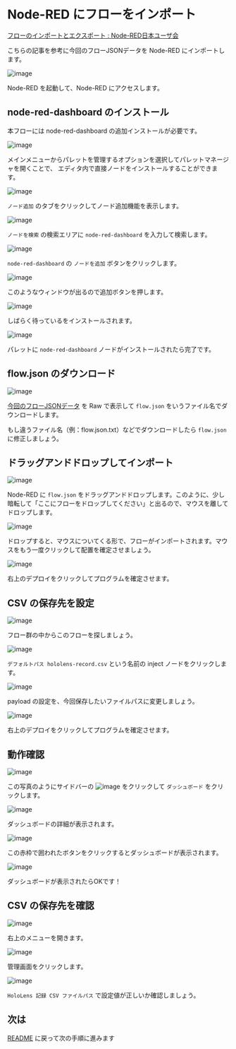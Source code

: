 # Node-RED にフローをインポート

[フローのインポートとエクスポート : Node\-RED日本ユーザ会](https://nodered.jp/docs/user-guide/editor/workspace/import-export)

こちらの記事を参考に今回のフローJSONデータを Node-RED にインポートします。

![image](https://i.gyazo.com/c2b23ebf7397a18450b9e24c2a094012.png)

Node-RED を起動して、Node-RED にアクセスします。

## node-red-dashboard のインストール

本フローには node-red-dashboard の追加インストールが必要です。

![image](https://i.gyazo.com/3cd99acad2a6eb45b79b79334b768376.png)

メインメニューからパレットを管理するオプションを選択してパレットマネージャを開くことで、 エディタ内で直接ノードをインストールすることができます。

![image](https://i.gyazo.com/456d7cfadfbf5a0950b20bc9f5cee3d5.png)

`ノード追加` のタブをクリックしてノード追加機能を表示します。

![image](https://i.gyazo.com/fb94ca685263b82a04c5b46c9a024107.png)

`ノードを検索` の検索エリアに `node-red-dashboard` を入力して検索します。

![image](https://i.gyazo.com/a790d06e034778ec4cd11b12f6c8e0b7.png)

`node-red-dashboard` の `ノードを追加` ボタンをクリックします。

![image](https://i.gyazo.com/2bd67f46ea32170c4674d8e5e25df45c.png)

このようなウィンドウが出るので追加ボタンを押します。

![image](https://i.gyazo.com/41653251d81da8ec95373d1adee0516d.png)

しばらく待っているをインストールされます。

![image](https://i.gyazo.com/7621e8c21706743a6add8b610c046aa2.png)

パレットに `node-red-dashboard` ノードがインストールされたら完了です。

## flow.json のダウンロード

![image](https://i.gyazo.com/e42accf060cb5cbbac084ff24cb39235.png)

[今回のフローJSONデータ](https://raw.githubusercontent.com/1ft-seabass/holo-action-log/main/node-red/flow.json) を Raw で表示して `flow.json` をいうファイル名でダウンロードします。

もし違うファイル名（例：flow.json.txt）などでダウンロードしたら `flow.json` に修正しましょう。

## ドラッグアンドドロップしてインポート

![image](https://i.gyazo.com/e4310c67517ffc32bed16074bda0394b.png)

Node-RED に `flow.json` をドラッグアンドドロップします。このように、少し暗転して「ここにフローをドロップしてください」と出るので、マウスを離してドロップします。

![image](https://i.gyazo.com/a92bc10f47ea07e6dad70f5adc15380a.png)

ドロップすると、マウスについてくる形で、フローがインポートされます。マウスをもう一度クリックして配置を確定させましょう。

![image](https://i.gyazo.com/ae53e22bc65cf171748205fc660f8084.png)

右上のデプロイをクリックしてプログラムを確定させます。

## CSV の保存先を設定

![image](https://i.gyazo.com/a9adb3dc98fe0bdbe274f716a2237804.png)

フロー群の中からこのフローを探しましょう。

![image](https://i.gyazo.com/3992f6307272a6cfef3cbd2c0640f4ab.png)

`デフォルトパス hololens-record.csv` という名前の inject ノードをクリックします。

![image](https://i.gyazo.com/5c05ff437877975832066f24074fa7a5.png)

payload の設定を、今回保存したいファイルパスに変更しましょう。

![image](https://i.gyazo.com/ae53e22bc65cf171748205fc660f8084.png)

右上のデプロイをクリックしてプログラムを確定させます。

## 動作確認

![image](https://i.gyazo.com/7bc2e96c4a4bb89b8e60e51521571636.png)

この写真のようにサイドバーの ![image](https://i.gyazo.com/2516e5d8857f4e560ebb70dc60da524d.png) をクリックして `ダッシュボード` をクリックします。

![image](https://i.gyazo.com/e9aaab3ddb3aa2fd7fc82c7dfdc74abc.png)

ダッシュボードの詳細が表示されます。

![image](https://i.gyazo.com/6439cc32401634197aed62e2941755f1.png)

この赤枠で囲われたボタンをクリックするとダッシュボードが表示されます。

![image](https://i.gyazo.com/8afa6dbfae72136e4f58ee6ab8ce562d.png)

ダッシュボードが表示されたらOKです！

## CSV の保存先を確認

![image](https://i.gyazo.com/e3437df18644c8529b08ab383ab5d936.png)

右上のメニューを開きます。

![image](https://i.gyazo.com/fda0bd91f2d6bc3803b6f8c558660e9d.png)

管理画面をクリックします。

![image](https://i.gyazo.com/cf1bd0bacb2ab103733bd16cd1daeb9a.png)

`HoloLens 記録 CSV ファイルパス` で設定値が正しいか確認しましょう。

## 次は

[README](../README.md) に戻って次の手順に進みます
